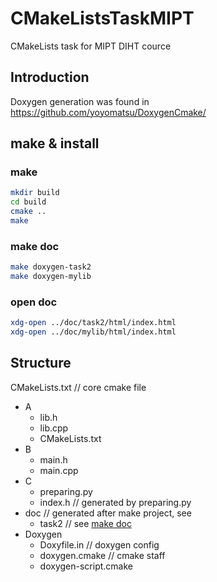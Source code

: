 # CMakeListsTaskMIPT
CMakeLists task for MIPT DIHT cource

## Introduction
Doxygen generation was found in https://github.com/yoyomatsu/DoxygenCmake/

## make & install
### make
```bash
mkdir build
cd build
cmake ..
make
```
### make doc
```bash
make doxygen-task2
make doxygen-mylib
```

### open doc
```bash
xdg-open ../doc/task2/html/index.html
xdg-open ../doc/mylib/html/index.html

```


## Structure
CMakeLists.txt // core cmake file
* A
  * lib.h
  * lib.cpp
  * CMakeLists.txt
* B
  * main.h
  * main.cpp
* C
  * preparing.py 
  * index.h // generated by preparing.py
* doc // generated after make project, see 
  * task2 // see [make doc](#make-doc)
* Doxygen 
  * Doxyfile.in // doxygen config 
  * doxygen.cmake // cmake staff
  * doxygen-script.cmake
